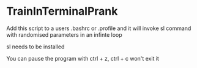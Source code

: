 # TrainInTerminalPrank
Add this script to a users .bashrc or .profile and it will invoke sl command with randomised parameters in an infinte loop

sl needs to be installed

You can pause the program with ctrl + z, ctrl + c won't exit it

